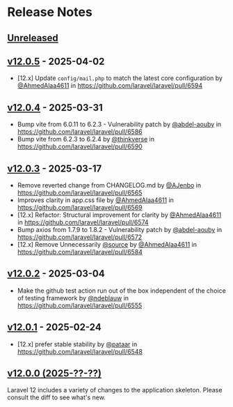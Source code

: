 # Release Notes

## [Unreleased](https://github.com/laravel/laravel/compare/v12.0.5...12.x)

## [v12.0.5](https://github.com/laravel/laravel/compare/v12.0.4...v12.0.5) - 2025-04-02

* [12.x] Update `config/mail.php` to match the latest core configuration
  by [@AhmedAlaa4611](https://github.com/AhmedAlaa4611) in https://github.com/laravel/laravel/pull/6594

## [v12.0.4](https://github.com/laravel/laravel/compare/v12.0.3...v12.0.4) - 2025-03-31

* Bump vite from 6.0.11 to 6.2.3 - Vulnerability patch by [@abdel-aouby](https://github.com/abdel-aouby)
  in https://github.com/laravel/laravel/pull/6586
* Bump vite from 6.2.3 to 6.2.4 by [@thinkverse](https://github.com/thinkverse)
  in https://github.com/laravel/laravel/pull/6590

## [v12.0.3](https://github.com/laravel/laravel/compare/v12.0.2...v12.0.3) - 2025-03-17

* Remove reverted change from CHANGELOG.md by [@AJenbo](https://github.com/AJenbo)
  in https://github.com/laravel/laravel/pull/6565
* Improves clarity in app.css file by [@AhmedAlaa4611](https://github.com/AhmedAlaa4611)
  in https://github.com/laravel/laravel/pull/6569
* [12.x] Refactor: Structural improvement for clarity by [@AhmedAlaa4611](https://github.com/AhmedAlaa4611)
  in https://github.com/laravel/laravel/pull/6574
* Bump axios from 1.7.9 to 1.8.2 - Vulnerability patch by [@abdel-aouby](https://github.com/abdel-aouby)
  in https://github.com/laravel/laravel/pull/6572
* [12.x] Remove Unnecessarily [@source](https://github.com/source) by [@AhmedAlaa4611](https://github.com/AhmedAlaa4611)
  in https://github.com/laravel/laravel/pull/6584

## [v12.0.2](https://github.com/laravel/laravel/compare/v12.0.1...v12.0.2) - 2025-03-04

* Make the github test action run out of the box independent of the choice of testing framework
  by [@ndeblauw](https://github.com/ndeblauw) in https://github.com/laravel/laravel/pull/6555

## [v12.0.1](https://github.com/laravel/laravel/compare/v12.0.0...v12.0.1) - 2025-02-24

* [12.x] prefer stable stability by [@pataar](https://github.com/pataar) in https://github.com/laravel/laravel/pull/6548

## [v12.0.0 (2025-??-??)](https://github.com/laravel/laravel/compare/v11.0.2...v12.0.0)

Laravel 12 includes a variety of changes to the application skeleton. Please consult the diff to see what's new.
